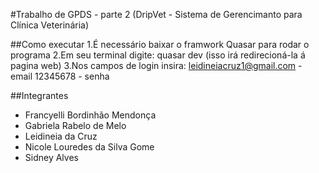#Trabalho de GPDS - parte 2 (DripVet - Sistema de Gerencimanto para Clínica Veterinária)


##Como executar
1.É necessário baixar o framwork Quasar para rodar o programa
2.Em seu terminal digite: quasar dev (isso irá redirecioná-la á pagina web)
3.Nos campos de login insira: leidineiacruz1@gmail.com - email
                              12345678 - senha
                              

##Integrantes
- Francyelli Bordinhão Mendonça
- Gabriela Rabelo de Melo
- Leidineia da Cruz
- Nicole Louredes da Silva Gome
- Sidney Alves 
